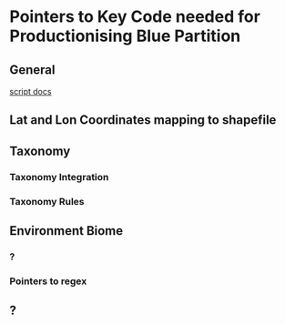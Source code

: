# Pointers to Key Code needed for Productionising Blue Partition

## General
[script docs](script_documentation.md)

## Lat and Lon Coordinates mapping to shapefile 


## Taxonomy

### Taxonomy Integration

### Taxonomy Rules

## Environment Biome

### ?

### Pointers to regex

## ?